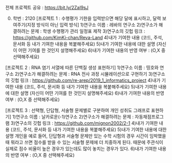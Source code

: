 전체 프로젝트 공유 : https://bit.ly/2ZaI9sJ

0. 학번 : 2120
[프로젝트 1 : 수행평가 기한을 입력받으면 해당 달에 표시하고, 달력 보여주기(지정 방식이 아닌 입력 방식]  1)연구소 이름 : 레바의 연구소  2)연구소가 해결하려는 문제 : 학생 수행평가 관리 일정표 제작  3)연구소의 깃헙 링크 : https://github.com/KimKi-chan/Reva-Land  4)내가 기여한 내용
(코드, 주석, 문서화 등 내가 기여한 내용을 복붙해주세요)
5)내가 기여한 내용에 대한 설명
(자신이 어떤 기여를 한 것인지 설명해주세요)
6)내가 기여한 내용의 반영 여부 : (O,X 중 선택해주세요)

[프로젝트 2 : RNA 염기 서열에 따른 단백질 생성 표현하기]
1)연구소 이름 : 띵호와 연구소
2)연구소가 해결하려는 문제 : RNA 전사 과정 시뮬레이션으로 구현하기
3)연구소의 깃헙 링크 : https://github.com/re-arep/2019_1_informatics_project
4)내가 기여한 내용
(코드, 주석, 문서화 등 내가 기여한 내용을 복붙해주세요)
5)내가 기여한 내용에 대한 설명
(자신이 어떤 기여를 한 것인지 설명해주세요)
6)내가 기여한 내용의 반영 여부 : (O,X 중 선택해주세요)

[프로젝트 3 : 선택형, 단답형, 서술형 문제별로 구분하여 개인 성취도 그래프로 표현하기]
1)연구소 이름 : 날카로운(-1)연구소
2)연구소가 해결하려는 문제 : 자동채점프로그램
3)연구소의 깃헙 링크 : https://github.com/mignon2002/2-1
4)내가 기여한 내용
(코드, 주석, 문서화 등 내가 기여한 내용을 복붙해주세요)
5)내가 기여한 내용에 대한 설명
개인을 예로 들어, 단답형과 서술형 문제만 있는 수학 시험의 경우 시간이 임박했을 때 뭐라고 쓰면 점수를 받을 수 있는 서술형 문제에 더 치중하게 된다.  때문에 주관식이 실제로 점수 비율이 높은 경우가 있는데도 많이 놓치는 경우가 있다.
6)내가 기여한 내용의 반영 여부 : (O,X 중 선택해주세요)
